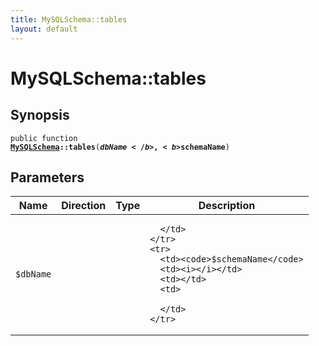 ```yaml
---
title: MySQLSchema::tables
layout: default
---
```


# MySQLSchema::tables

## Synopsis

<code>public function <b><a href="MySQLSchema">MySQLSchema</a>::tables</b>(<b>$dbName</b>, <b>$schemaName</b>)</code>

## Parameters

<table>
  <thead>
    <tr>
      <th>Name</th>
      <th>Direction</th>
      <th>Type</th>
      <th>Description</th>
    </tr>
  </thead>
  <tbody>
    <tr>
      <td><code>$dbName</code>
      <td><i></i></td>
      <td></td>
      <td>

      </td>
    </tr>
    <tr>
      <td><code>$schemaName</code>
      <td><i></i></td>
      <td></td>
      <td>

      </td>
    </tr>
  </tbody>
</table>

